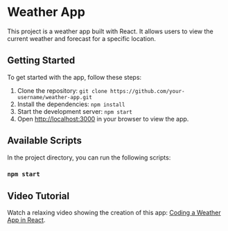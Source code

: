 # Weather App

This project is a weather app built with React. It allows users to view the current weather and forecast for a specific location.

## Getting Started

To get started with the app, follow these steps:

1. Clone the repository: `git clone https://github.com/your-username/weather-app.git`
2. Install the dependencies: `npm install`
3. Start the development server: `npm start`
4. Open [http://localhost:3000](http://localhost:3000) in your browser to view the app.

## Available Scripts

In the project directory, you can run the following scripts:

### `npm start`

## Video Tutorial

Watch a relaxing video showing the creation of this app: [Coding a Weather App in React](https://youtu.be/av6yXVuiLxs).
